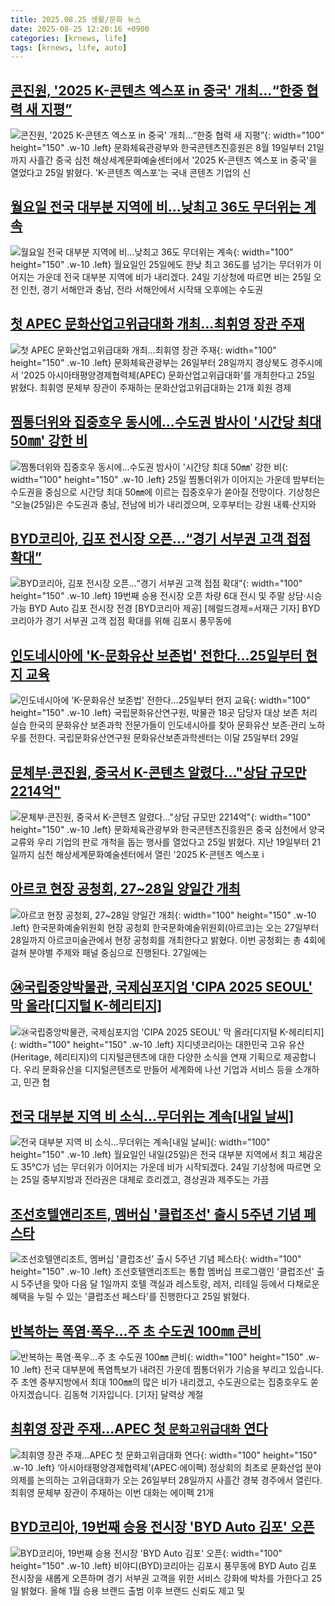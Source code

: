```yaml
---
title: 2025.08.25 생활/문화 뉴스
date: 2025-08-25 12:20:16 +0900
categories: [krnews, life]
tags: [krnews, life, auto]
---
```

## [콘진원, '2025 K-콘텐츠 엑스포 in 중국' 개최…“한중 협력 새 지평”](https://n.news.naver.com/mnews/article/030/0003343320)

![콘진원, '2025 K-콘텐츠 엑스포 in 중국' 개최…“한중 협력 새 지평”](https://mimgnews.pstatic.net/image/origin/030/2025/08/25/3343320.jpg?type=nf220_150){: width="100" height="150" .w-10 .left}
문화체육관광부와 한국콘텐츠진흥원은 8월 19일부터 21일까지 사흘간 중국 심천 해상세계문화예술센터에서 '2025 K-콘텐츠 엑스포 in 중국'을 열었다고 25일 밝혔다. 'K-콘텐츠 엑스포'는 국내 콘텐츠 기업의 신

## [월요일 전국 대부분 지역에 비…낮최고 36도 무더위는 계속](https://n.news.naver.com/mnews/article/001/0015583461)

![월요일 전국 대부분 지역에 비…낮최고 36도 무더위는 계속](https://mimgnews.pstatic.net/image/origin/001/2025/08/24/15583461.jpg?type=nf220_150){: width="100" height="150" .w-10 .left}
월요일인 25일에도 한낮 최고 36도를 넘기는 무더위가 이어지는 가운데 전국 대부분 지역에 비가 내리겠다. 24일 기상청에 따르면 비는 25일 오전 인천, 경기 서해안과 충남, 전라 서해안에서 시작돼 오후에는 수도권

## [첫 APEC 문화산업고위급대화 개최…최휘영 장관 주재](https://n.news.naver.com/mnews/article/003/0013439547)

![첫 APEC 문화산업고위급대화 개최…최휘영 장관 주재](https://mimgnews.pstatic.net/image/origin/003/2025/08/25/13439547.jpg?type=nf220_150){: width="100" height="150" .w-10 .left}
문화체육관광부는 26일부터 28일까지 경상북도 경주시에서 '2025 아시아태평양경제협력체(APEC) 문화산업고위급대화'를 개최한다고 25일 밝혔다. 최휘영 문체부 장관이 주재하는 문화산업고위급대화는 21개 회원 경제

## [찜통더위와 집중호우 동시에…수도권 밤사이 '시간당 최대 50㎜' 강한 비](https://n.news.naver.com/mnews/article/025/0003464105)

![찜통더위와 집중호우 동시에…수도권 밤사이 '시간당 최대 50㎜' 강한 비](https://mimgnews.pstatic.net/image/origin/025/2025/08/25/3464105.jpg?type=nf220_150){: width="100" height="150" .w-10 .left}
25일 찜통더위가 이어지는 가운데 밤부터는 수도권을 중심으로 시간당 최대 50㎜에 이르는 집중호우가 쏟아질 전망이다. 기상청은 “오늘(25일)은 수도권과 충남, 전남에 비가 내리겠으며, 오후부터는 강원 내륙·산지와

## [BYD코리아, 김포 전시장 오픈…“경기 서부권 고객 접점 확대”](https://n.news.naver.com/mnews/article/016/0002518779)

![BYD코리아, 김포 전시장 오픈…“경기 서부권 고객 접점 확대”](https://mimgnews.pstatic.net/image/origin/016/2025/08/25/2518779.jpg?type=nf220_150){: width="100" height="150" .w-10 .left}
19번째 승용 전시장 오픈 차량 6대 전시 및 주말 상담·시승 가능 BYD Auto 김포 전시장 전경 [BYD코리아 제공] [헤럴드경제=서재근 기자] BYD코리아가 경기 서부권 고객 접점 확대를 위해 김포시 풍무동에

## [인도네시아에 'K-문화유산 보존법' 전한다…25일부터 현지 교육](https://n.news.naver.com/mnews/article/001/0015583905)

![인도네시아에 'K-문화유산 보존법' 전한다…25일부터 현지 교육](https://mimgnews.pstatic.net/image/origin/001/2025/08/25/15583905.jpg?type=nf220_150){: width="100" height="150" .w-10 .left}
국립문화유산연구원, 박물관 18곳 담당자 대상 보존 처리 실습 한국의 문화유산 보존과학 전문가들이 인도네시아를 찾아 문화유산 보존·관리 노하우를 전한다. 국립문화유산연구원 문화유산보존과학센터는 이달 25일부터 29일

## [문체부·콘진원, 중국서 K-콘텐츠 알렸다…"상담 규모만 2214억"](https://n.news.naver.com/mnews/article/008/0005240408)

![문체부·콘진원, 중국서 K-콘텐츠 알렸다…"상담 규모만 2214억"](https://mimgnews.pstatic.net/image/origin/008/2025/08/25/5240408.jpg?type=nf220_150){: width="100" height="150" .w-10 .left}
문화체육관광부와 한국콘텐츠진흥원은 중국 심천에서 양국 교류와 우리 기업의 판로 개척을 돕는 행사를 열었다고 25일 밝혔다. 지난 19일부터 21일까지 심천 해상세계문화예술센터에서 열린 '2025 K-콘텐츠 엑스포 i

## [아르코 현장 공청회, 27~28일 양일간 개최](https://n.news.naver.com/mnews/article/021/0002731620)

![아르코 현장 공청회, 27~28일 양일간 개최](https://mimgnews.pstatic.net/image/origin/021/2025/08/25/2731620.jpg?type=nf220_150){: width="100" height="150" .w-10 .left}
한국문화예술위원회 현장 공청회 한국문화예술위원회(아르코)는 오는 27일부터 28일까지 아르코미술관에서 현장 공청회를 개최한다고 밝혔다. 이번 공청회는 총 4회에 걸쳐 분야별 주제와 패널 중심으로 진행된다. 27일에는

## [㉔국립중앙박물관, 국제심포지엄 'CIPA 2025 SEOUL' 막 올라[디지털 K-헤리티지]](https://n.news.naver.com/mnews/article/092/0002387499)

![㉔국립중앙박물관, 국제심포지엄 'CIPA 2025 SEOUL' 막 올라[디지털 K-헤리티지]](https://mimgnews.pstatic.net/image/origin/092/2025/08/25/2387499.jpg?type=nf220_150){: width="100" height="150" .w-10 .left}
지디넷코리아는 대한민국 고유 유산(Heritage, 헤리티지)의 디지털콘텐츠에 대한 다양한 소식을 연재 기획으로 제공합니다. 우리 문화유산을 디지털콘텐츠로 만들어 세계화에 나선 기업과 서비스 등을 소개하고, 민관 협

## [전국 대부분 지역 비 소식…무더위는 계속[내일 날씨]](https://n.news.naver.com/mnews/article/008/0005240114)

![전국 대부분 지역 비 소식…무더위는 계속[내일 날씨]](https://mimgnews.pstatic.net/image/origin/008/2025/08/24/5240114.jpg?type=nf220_150){: width="100" height="150" .w-10 .left}
월요일인 내일(25일)은 전국 대부분 지역에서 최고 체감온도 35℃가 넘는 무더위가 이어지는 가운데 비가 시작되겠다. 24일 기상청에 따르면 오는 25일 중부지방과 전라권은 대체로 흐리겠고, 경상권과 제주도는 가끔

## [조선호텔앤리조트, 멤버십 '클럽조선' 출시 5주년 기념 페스타](https://n.news.naver.com/mnews/article/001/0015584353)

![조선호텔앤리조트, 멤버십 '클럽조선' 출시 5주년 기념 페스타](https://mimgnews.pstatic.net/image/origin/001/2025/08/25/15584353.jpg?type=nf220_150){: width="100" height="150" .w-10 .left}
조선호텔앤리조트는 통합 멤버십 프로그램인 '클럽조선' 출시 5주년을 맞아 다음 달 1일까지 호텔 객실과 레스토랑, 레저, 리테일 등에서 다채로운 혜택을 누릴 수 있는 '클럽조선 페스타'를 진행한다고 25일 밝혔다.

## [반복하는 폭염·폭우…주 초 수도권 100㎜ 큰비](https://n.news.naver.com/mnews/article/422/0000774045)

![반복하는 폭염·폭우…주 초 수도권 100㎜ 큰비](https://mimgnews.pstatic.net/image/origin/422/2025/08/25/774045.jpg?type=nf220_150){: width="100" height="150" .w-10 .left}
전국 대부분에 폭염특보가 내려진 가운데 찜통더위가 기승을 부리고 있습니다. 주 초엔 중부지방에서 최대 100㎜의 많은 비가 내리겠고, 수도권으로는 집중호우도 쏟아지겠습니다. 김동혁 기자입니다. [기자] 달력상 계절

## [최휘영 장관 주재…APEC 첫 `문화고위급대화` 연다](https://n.news.naver.com/mnews/article/018/0006098029)

![최휘영 장관 주재…APEC 첫 `문화고위급대화` 연다](https://mimgnews.pstatic.net/image/origin/018/2025/08/25/6098029.jpg?type=nf220_150){: width="100" height="150" .w-10 .left}
‘아시아태평양경제협력체’(APEC·에이펙) 정상회의 최초로 문화산업 분야 의제를 논의하는 고위급대화가 오는 26일부터 28일까지 사흘간 경북 경주에서 열린다. 최휘영 문체부 장관이 주재하는 이번 대화는 에이펙 21개

## [BYD코리아, 19번째 승용 전시장 'BYD Auto 김포' 오픈](https://n.news.naver.com/mnews/article/015/0005174959)

![BYD코리아, 19번째 승용 전시장 'BYD Auto 김포' 오픈](https://mimgnews.pstatic.net/image/origin/015/2025/08/25/5174959.jpg?type=nf220_150){: width="100" height="150" .w-10 .left}
비야디(BYD)코리아는 김포시 풍무동에 BYD Auto 김포 전시장을 새롭게 오픈하며 경기 서부권 고객을 위한 서비스 강화에 박차를 가한다고 25일 밝혔다. 올해 1월 승용 브랜드 출범 이후 브랜드 신뢰도 제고 및

